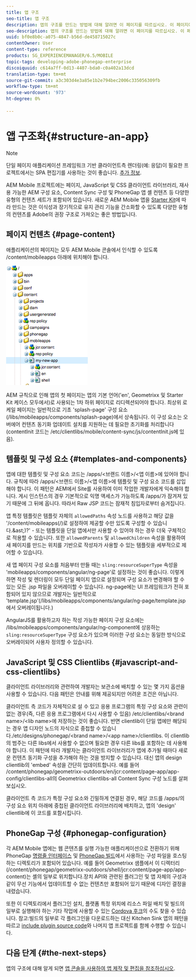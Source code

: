 ```yaml
---
title: 앱 구조
seo-title: 앱 구조
description: 앱의 구조를 만드는 방법에 대해 알려면 이 페이지를 따르십시오. 이 페이지에서는 JavaScript 및 CSS Clientlibs에 대한 정보와 함께 템플릿 및 구성 요소를 구조화하는 방법을 설명합니다.
seo-description: 앱의 구조를 만드는 방법에 대해 알려면 이 페이지를 따르십시오. 이 페이지에서는 JavaScript 및 CSS Clientlibs에 대한 정보와 함께 템플릿 및 구성 요소를 구조화하는 방법을 설명합니다.
uuid: bf0e8b0c-a075-4847-b56d-de458715027c
contentOwner: User
content-type: reference
products: SG_EXPERIENCEMANAGER/6.5/MOBILE
topic-tags: developing-adobe-phonegap-enterprise
discoiquuid: c614a7ff-0d13-4407-bda0-c0a402a13dcd
translation-type: tm+mt
source-git-commit: a3c303d4e3a85e1b2e794bec2006c335056309fb
workflow-type: tm+mt
source-wordcount: '973'
ht-degree: 0%

---
```



# 앱 구조화{#structure-an-app}

>[!NOTE]
>
>단일 페이지 애플리케이션 프레임워크 기반 클라이언트측 렌더링(예: 응답)이 필요한 프로젝트에서는 SPA 편집기를 사용하는 것이 좋습니다. [추가 정보](/help/sites-developing/spa-overview.md).

AEM Mobile 프로젝트에는 페이지, JavaScript 및 CSS 클라이언트 라이브러리, 재사용 가능한 AEM 구성 요소, Content Sync 구성 및 PhoneGap 앱 셸 컨텐츠 등 다양한 유형의 컨텐츠 세트가 포함되어 있습니다. 새로운 AEM Mobile 앱을 [Starter Kit](https://github.com/Adobe-Marketing-Cloud-Apps/aem-phonegap-starter-kit)에 따라 만드는 것은 이식성과 장기적으로 유지 관리 기능을 간소화할 수 있도록 다양한 유형의 컨텐츠를 Adobe의 권장 구조로 가져오는 좋은 방법입니다.

## 페이지 컨텐츠 {#page-content}

애플리케이션의 페이지는 모두 AEM Mobile 콘솔에서 인식할 수 있도록 /content/mobileapps 아래에 위치해야 합니다.

![chlimage_1-52](assets/chlimage_1-52.png)

AEM 규칙으로 인해 앱의 첫 페이지는 앱의 기본 언어(&#39;en&#39;, Geometrixx 및 Starter Kit 케이스 모두에서)로 사용되는 1차 하위 페이지로 리디렉션되어야 합니다. 최상위 로케일 페이지는 일반적으로 기초 &#39;splash-page&#39; 구성 요소(/libs/mobileapps/components/splash-page)에서 상속됩니다. 이 구성 요소는 오버에어 컨텐츠 동기화 업데이트 설치를 지원하는 데 필요한 초기화를 처리합니다(contentInit 코드는 /etc/clientlibs/mobile/content-sync/js/contentInit.js에 있음).

## 템플릿 및 구성 요소 {#templates-and-components}

앱에 대한 템플릿 및 구성 요소 코드는 /apps/&lt;브랜드 이름>/&lt;앱 이름>에 있어야 합니다. 규칙에 따라 /apps/&lt;브랜드 이름>/&lt;앱 이름>에 템플릿 및 구성 요소 코드를 삽입해야 합니다. 이 패턴은 AEM에서 Site를 사용하여 이미 작업한 개발자에게 익숙해야 합니다. 게시 인스턴스의 경우 기본적으로 익명 액세스가 가능하도록 /apps/가 잠겨져 있기 때문에 그 뒤에 옵니다. 따라서 Raw JSP 코드는 잠재적 침입자로부터 숨겨집니다.

앱 특정 템플릿은 템플릿 자체의 `allowedPaths` 속성 노드를 사용하고 해당 값을 &#39;/content/mobileapps(/)로 설정하여 제공할 수만 있도록 구성할 수 있습니다.&amp;ast;)?&#39; - 또는 템플릿을 단일 앱에서만 사용할 수 있어야 하는 경우 더욱 구체적으로 적용할 수 있습니다. 또한 `allowedParents` 및 `allowedChildren` 속성을 활용하여 새 페이지를 만드는 위치를 기반으로 작성자가 사용할 수 있는 템플릿을 세부적으로 제어할 수 있습니다.

새 앱 페이지 구성 요소를 처음부터 만들 때는 `sling:resourceSuperType` 속성을 &#39;mobileapps/components/angular/ng-page&#39;로 설정하는 것이 좋습니다. 이렇게 하면 작성 및 렌더링이 모두 단일 페이지 앱으로 설정되며 구성 요소가 변경해야 할 수 있는 모든 .jsp 파일을 오버레이할 수 있습니다. ng-page에는 UI 프레임워크가 전혀 포함되어 있지 않으므로 개발자는 일반적으로 &#39;template.jsp&#39;(/libs/mobileapps/components/angular/ng-page/template.jsp에서 오버레이됩니다.)

AngularJS를 활용하고자 하는 작성 가능한 페이지 구성 요소에는 /libs/mobileapps/components/angular/ng-component에 상응하는 `sling:resourceSuperType` 구성 요소가 있으며 이러한 구성 요소는 동일한 방식으로 오버레이되어 사용자 정의할 수 있습니다.

## JavaScript 및 CSS Clientlibs {#javascript-and-css-clientlibs}

클라이언트 라이브러리와 관련하여 개발자는 보관소에 배치할 수 있는 몇 가지 옵션을 사용할 수 있습니다. 다음 패턴은 안내를 위해 제공되지만 어려운 조건은 아닙니다.

클라이언트 측 코드가 자체적으로 설 수 있고 응용 프로그램의 특정 구성 요소와 관련이 없는 경우(즉, 다른 응용 프로그램에서 다시 사용할 수 있음) /etc/clientlibs/&lt;brand name>/&lt;lib name>에 저장하는 것이 좋습니다. 반면 clientlib이 단일 앱에만 해당되는 경우 앱 디자인 노드의 자식으로 중첩할 수 있습니다./etc/designs/phonegap/&lt;brand name>/&lt;app name>/clientlibs. 이 clientlib의 범주는 다른 libs에서 사용할 수 없으며 필요한 경우 다른 libs를 포함하는 데 사용해야 합니다. 이 패턴에 따라 개발자는 클라이언트 라이브러리가 앱에 추가될 때마다 새로운 컨텐츠 동기화 구성을 추가해야 하는 것을 방지할 수 있습니다. 대신 앱의 design clientlib의 &#39;embed&#39; 속성을 간단히 업데이트합니다. 예를 들어 /content/phonegap/geometrixx-outdoors/en/jcr:content/page-app/app-config/clientlibs-all의 Geometrixx clientlibs-all Content Sync 구성 노드를 살펴보십시오.

클라이언트 측 코드가 특정 구성 요소와 긴밀하게 연결된 경우, 해당 코드를 /apps/의 구성 요소 위치 아래에 중첩된 클라이언트 라이브러리에 배치하고, 앱의 &#39;design&#39; clientlib에 이 코드를 포함시킵니다.

## PhoneGap 구성 {#phonegap-configuration}

각 AEM Mobile 앱에는 웹 콘텐츠를 실행 가능한 애플리케이션으로 전환하기 위해 PhoneGap [명령줄 인터페이스](https://github.com/phonegap/phonegap-cli) 및 [PhoneGap 빌드](https://build.phonegap.com/)에서 사용하는 구성 파일을 호스팅하는 디렉토리가 포함되어 있습니다. 예를 들어 Geometrixx 샘플에서 이 디렉터리(/content/phonegap/geometrixx-outdoors/shell/jcr:content/page-app/app-content)는 셸의 일부로 위치합니다.장치 API와 관련된 플러그인 및 앱 자체의 구성과 같이 무선 기능에서 업데이트할 수 없는 컨텐츠만 포함되어 있기 때문에 디자인 결정을 내렸습니다.

또한 이 디렉토리에서 플러그인 설치, 플랫폼 특정 위치에 리소스 파일 배치 및 빌드의 일부로 실행해야 하는 기타 작업에 사용할 수 있는 [Cordova 후크](https://cordova.apache.org/docs/en/edge/guide_appdev_hooks_index.md.html#Hooks%20Guide)의 수도 찾을 수 있습니다. 참고:빌드의 일부로 각 플러그인을 다운로드하는 대신 Kitchen Sink 앱의 패턴을 따르고 [include plugin source code](https://github.com/blefebvre/aem-phonegap-kitchen-sink/tree/master/content/src/main/content/jcr_root/content/phonegap/kitchen-sink/shell/_jcr_content/pge-app/app-content/phonegap/plugins)와 나머지 앱 프로젝트를 함께 수행할 수 있습니다.

## 다음 단계 {#the-next-steps}

앱의 구조에 대해 알게 되면 [앱 콘솔을 사용하여 앱 제작 및 편집을 참조하십시오](/help/mobile/phonegap-apps-console.md).
